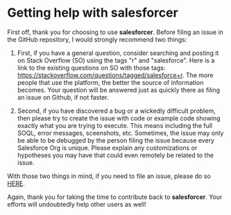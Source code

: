 # Getting help with **salesforcer**

First off, thank you for choosing to use **salesforcer**. Before filing an issue 
in the GitHub repository, I would strongly recommend two things: 

1. First, if you have a general question, consider searching and posting it 
on Stack Overflow (SO) using the tags "r" and "salesforce". Here is a link to the 
existing questions on SO with those tags: https://stackoverflow.com/questions/tagged/salesforce+r. 
The more people that use the platform, the better the source of information becomes. 
Your question will be answered just as quickly there as filing an issue on Github, 
if not faster. 

2. Second, if you have discovered a bug or a wickedly difficult problem, then please 
try to create the issue with code or example code showing exactly what you are trying 
to execute. This means including the full SOQL, error messages, sceenshots, etc. 
Sometimes, the issue may only be able to be debugged by the person filing the issue 
because every Salesforce Org is unique. Please explain any customizations or 
hypotheses you may have that could even remotely be related to the issue.

With those two things in mind, if you need to file an issue, please do so 
[HERE](https://github.com/StevenMMortimer/salesforcer/issues). 

Again, thank you for taking the time to contribute back to **salesforcer**. Your 
efforts will undoubtedly help other users as well!
